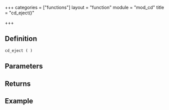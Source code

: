 +++
categories = ["functions"]
layout = "function"
module = "mod_cd"
title = "cd_eject()"

+++

## Definition

    cd_eject ( )

## Parameters

## Returns

## Example
